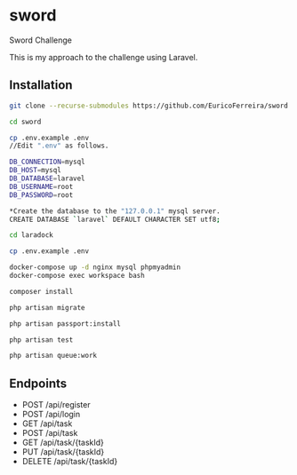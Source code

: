 # sword
Sword Challenge

This is my approach to the challenge using Laravel.

## Installation


```bash
git clone --recurse-submodules https://github.com/EuricoFerreira/sword.git

cd sword

cp .env.example .env
//Edit ".env" as follows.

DB_CONNECTION=mysql
DB_HOST=mysql
DB_DATABASE=laravel
DB_USERNAME=root
DB_PASSWORD=root

*Create the database to the "127.0.0.1" mysql server.
CREATE DATABASE `laravel` DEFAULT CHARACTER SET utf8;

cd laradock

cp .env.example .env

docker-compose up -d nginx mysql phpmyadmin
docker-compose exec workspace bash

composer install

php artisan migrate

php artisan passport:install

php artisan test

php artisan queue:work
````

## Endpoints
- POST /api/register
- POST /api/login
- GET /api/task 
- POST /api/task
- GET /api/task/{taskId}
- PUT /api/task/{taskId}
- DELETE /api/task/{taskId}




